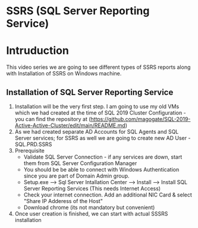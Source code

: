 # SSRS (SQL Server Reporting Service)

# Intruduction
This video series we are going to see different types of SSRS reports along with Installation of SSRS on Windows machine.
## Installation of SQL Server Reporting Service
 1. Installation will be the very first step. I am going to use my old VMs which we had created at the time of SQL 2019 Cluster Configuration - you can find the repository at (https://github.com/magogate/SQL-2019-Active-Active-Cluster/edit/main/README.md)
 2. As we had created separate AD Accounts for SQL Agents and SQL Server services; for SSRS as well we are going to create new AD User - SQL.PRD.SSRS
 3. Prerequisite
    - Validate SQL Server Connection - if any services are down, start them from SQL Server Configuration Manager
    - You should be be able to connect with Windows Authentication since you are part of Domain Admin group.
    - Setup.exe --> Sql Server Intallation Center --> Install --> Install SQL Server Reporting Services (This needs Internet Access)
    - Check your internet connection. Add an additional NIC Card & select "Share IP Adderess of the Host"
    - Download chrome (its not mandatory but convenient)
 5. Once user creation is finished, we can start with actual SSSRS installation
    

